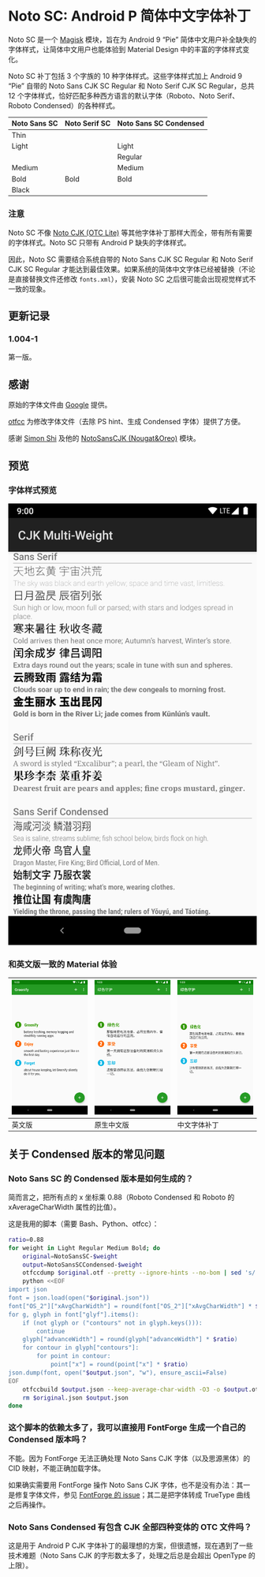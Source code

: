# Noto SC: Android P 简体中文字体补丁

Noto SC 是一个 [Magisk](https://forum.xda-developers.com/apps/magisk/official-magisk-v7-universal-systemless-t3473445) 模块，旨在为 Android 9 “Pie” 简体中文用户补全缺失的字体样式，让简体中文用户也能体验到 Material Design 中的丰富的字体样式变化。

Noto SC 补丁包括 3 个字族的 10 种字体样式。这些字体样式加上 Android 9 “Pie” 自带的 Noto Sans CJK SC Regular 和 Noto Serif CJK SC Regular，总共 12 个字体样式，恰好匹配多种西方语言的默认字体（Roboto、Noto Serif、Roboto Condensed）的各种样式。

| Noto Sans SC | Noto Serif SC | Noto Sans SC Condensed |
| ------------ | ------------- | ---------------------- |
| Thin         |               |                        |
| Light        |               | Light                  |
|              |               | Regular                |
| Medium       |               | Medium                 |
| Bold         | Bold          | Bold                   |
| Black        |               |                        |

### 注意

Noto SC 不像 [Noto CJK (OTC Lite)](https://github.com/Magisk-Modules-Repo/Noto-CJK-OTC-Lite) 等其他字体补丁那样大而全，带有所有需要的字体样式。Noto SC 只带有 Android P 缺失的字体样式。

因此，Noto SC 需要结合系统自带的 Noto Sans CJK SC Regular 和 Noto Serif CJK SC Regular 才能达到最佳效果。如果系统的简体中文字体已经被替换（不论是直接替换文件还修改 `fonts.xml`），安装 Noto SC 之后很可能会出现视觉样式不一致的现象。

## 更新记录

### 1.004-1

第一版。

## 感谢

原始的字体文件由 [Google](https://github.com/googlei18n/noto-cjk) 提供。

[otfcc](https://github.com/caryll/otfcc) 为修改字体文件（去除 PS hint、生成 Condensed 字体）提供了方便。

感谢 [Simon Shi](https://github.com/simonsmh) 及他的 [NotoSansCJK (Nougat&Oreo)](https://github.com/Magisk-Modules-Repo/magisk-notosanscjk-nougat) 模块。

## 预览

### 字体样式预览

![简体中文字体样式预览](preview/zh-hans.png)

### 和英文版一致的 Material 体验

| ![MD 英文版](preview/md-en.png) | ![MD 原生中文版](preview/md-zh-stock.png) | ![MD 中文字体补丁](preview/md-zh-patch.png) |
| ------ | ---------- | ------------ |
| 英文版 | 原生中文版 | 中文字体补丁 |



## 关于 Condensed 版本的常见问题

### Noto Sans SC 的 Condensed 版本是如何生成的？

简而言之，把所有点的 x 坐标乘 0.88（Roboto Condensed 和 Roboto 的 xAverageCharWidth 属性的比值）。

这是我用的脚本（需要 Bash、Python、otfcc）：

```bash
ratio=0.88
for weight in Light Regular Medium Bold; do
    original=NotoSansSC-$weight
    output=NotoSansSCCondensed-$weight
    otfccdump $original.otf --pretty --ignore-hints --no-bom | sed 's/ \xa9 / © /;s/Noto Sans SC/Noto Sans SC Condensed/;s/NotoSansSC/NotoSansSCCondensed/' >$original.json
    python <<EOF
import json
font = json.load(open("$original.json"))
font["OS_2"]["xAvgCharWidth"] = round(font["OS_2"]["xAvgCharWidth"] * $ratio)
for g, glyph in font["glyf"].items():
    if (not glyph or ("contours" not in glyph.keys())):
        continue
    glyph["advanceWidth"] = round(glyph["advanceWidth"] * $ratio)
    for contour in glyph["contours"]:
        for point in contour:
            point["x"] = round(point["x"] * $ratio)
json.dump(font, open("$output.json", "w"), ensure_ascii=False)
EOF
    otfccbuild $output.json --keep-average-char-width -O3 -o $output.otf
    rm $original.json $output.json
done

```

### 这个脚本的依赖太多了，我可以直接用 FontForge 生成一个自己的 Condensed 版本吗？

不能。因为 FontForge 无法正确处理 Noto Sans CJK 字体（以及思源黑体）的 CID 映射，不能正确加载字体。

如果确实需要用 FontForge 操作 Noto Sans CJK 字体，也不是没有办法：其一是修复字体文件，参见 [FontForge 的 issue](https://github.com/fontforge/fontforge/issues/1534#issuecomment-348835384)；其二是把字体转成 TrueType 曲线之后再操作。

### Noto Sans Condensed 有包含 CJK 全部四种变体的 OTC 文件吗？

这是用于 Android P CJK 字体补丁的最理想的方案，但很遗憾，现在遇到了一些技术难题（Noto Sans CJK 的字形数太多了，处理之后总是会超出 OpenType 的上限）。